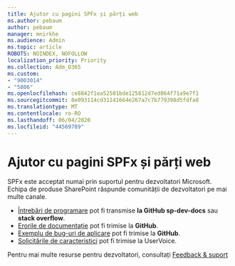 ```yaml
---
title: Ajutor cu pagini SPFx și părți web
ms.author: pebaum
author: pebaum
manager: mnirkhe
ms.audience: Admin
ms.topic: article
ROBOTS: NOINDEX, NOFOLLOW
localization_priority: Priority
ms.collection: Adm_O365
ms.custom:
- "9003014"
- "5806"
ms.openlocfilehash: ce8842f1ea52501bde125812d7ed864f71a9e7f1
ms.sourcegitcommit: 8e093114cd31141664e267a7c7b779398d5fdfa8
ms.translationtype: MT
ms.contentlocale: ro-RO
ms.lasthandoff: 06/04/2020
ms.locfileid: "44569789"
---
```

# <a name="help-with-spfx-pages-and-web-parts"></a>Ajutor cu pagini SPFx și părți web

SPFx este acceptat numai prin suportul pentru dezvoltatori Microsoft. Echipa de produse SharePoint răspunde comunității de dezvoltatori pe mai multe canale.

- [Întrebări de programare](https://docs.microsoft.com/sharepoint/dev/support-feedback#programming-questions) pot fi transmise **la GitHub sp-dev-docs** sau **stack overflow**.
- [Erorile de documentație](https://docs.microsoft.com/sharepoint/dev/support-feedback#documentation-bugs) pot fi trimise la **GitHub**.
- [Exemplu de bug-uri de aplicare](https://docs.microsoft.com/sharepoint/dev/support-feedback#sample-application-bugs) pot fi trimise la **GitHub**.
- [Solicitările de caracteristici](https://docs.microsoft.com/sharepoint/dev/support-feedback#feature-requests) pot fi trimise la UserVoice.

Pentru mai multe resurse pentru dezvoltatori, consultați [Feedback & suport](https://docs.microsoft.com/sharepoint/dev/support-feedback)